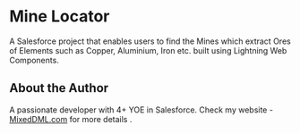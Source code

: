 # Mine Locator

A Salesforce project that enables users to find the Mines which extract Ores of Elements such as Copper, Aluminium, Iron etc. built using Lightning Web Components.

## About the Author

A passionate developer with 4+ YOE in Salesforce. Check my website - [MixedDML.com](https://mixeddml.com/) for more details .

